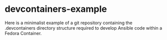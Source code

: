 # devcontainers-example

Here is a minimalist example of a git repository containing the .devcontainers directory structure required to develop Ansible code within a Fedora Container.

